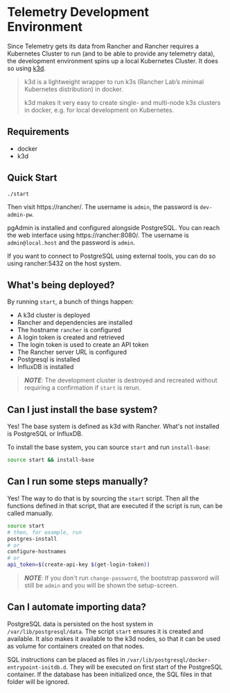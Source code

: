 # Telemetry Development Environment

Since Telemetry gets its data from Rancher and Rancher requires a Kubernetes
Cluster to run (and to be able to provide any telemetry data), the development
environment spins up a local Kubernetes Cluster. It does so using
[k3d](https://k3d.io).

> k3d is a lightweight wrapper to run k3s (Rancher Lab’s minimal Kubernetes
> distribution) in docker.
>
> k3d makes it very easy to create single- and multi-node k3s clusters in
> docker, e.g. for local development on Kubernetes.

## Requirements

- docker
- k3d

## Quick Start

```console
./start
```

Then visit https://rancher/.  The username is `admin`, the password is
`dev-admin-pw`.

pgAdmin is installed and configured alongside PostgreSQL.  You can reach the web
interface using https://rancher:8080/.  The username is `admin@local.host` and
the password is `admin`.

If you want to connect to PostgreSQL using external tools, you can do so using
rancher:5432 on the host system.

## What's being deployed?

By running `start`, a bunch of things happen:

- A k3d cluster is deployed
- Rancher and dependencies are installed
- The hostname `rancher` is configured
- A login token is created and retrieved
- The login token is used to create an API token
- The Rancher server URL is configured
- Postgresql is installed
- InfluxDB is installed

> **_NOTE_**: The development cluster is destroyed and recreated without
> requiring a confirmation if `start` is rerun.

## Can I just install the base system?

Yes! The base system is defined as k3d with Rancher. What's not installed is
PostgreSQL or InfluxDB.

To install the base system, you can source `start` and run `install-base`:

```bash
source start && install-base
```

## Can I run some steps manually?

Yes! The way to do that is by sourcing the `start` script. Then all the
functions defined in that script, that are executed if the script is run, can be
called manually.

```bash
source start
# then, for example, run
postgres-install
# or
configure-hostnames
# or
api_token=$(create-api-key $(get-login-token))
```

> **_NOTE_**: If you don't run `change-password`, the bootstrap password will
> still be `admin` and you will be shown the setup-screen.

## Can I automate importing data?

PostgreSQL data is persisted on the host system in `/var/lib/postgresql/data`.
The script `start` ensures it is created and available. It also makes it
available to the k3d nodes, so that it can be used as volume for containers
created on that nodes.

SQL instructions can be placed as files in
`/var/lib/postgresql/docker-entrypoint-initdb.d`. They will be executed on first
start of the PostgreSQL container. If the database has been initialized once,
the SQL files in that folder will be ignored.
